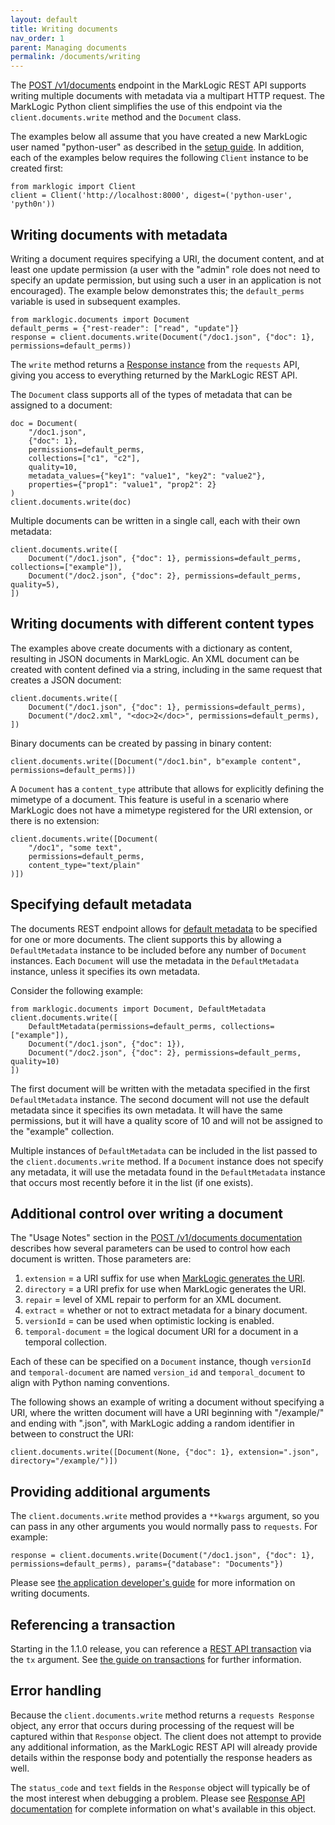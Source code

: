 ```yaml
---
layout: default
title: Writing documents
nav_order: 1
parent: Managing documents
permalink: /documents/writing
---
```


The [POST /v1/documents](https://docs.marklogic.com/REST/POST/v1/documents) endpoint in the MarkLogic REST API supports
writing multiple documents with metadata via a multipart HTTP request. The MarkLogic Python client 
simplifies the use of this endpoint via the `client.documents.write` method and the `Document`
class. 

The examples below all assume that you have created a new MarkLogic user named "python-user" as described in the 
[setup guide](../example-setup.md). In addition, each of the examples below requires the following `Client` instance to be created 
first:

```
from marklogic import Client
client = Client('http://localhost:8000', digest=('python-user', 'pyth0n'))
```

## Writing documents with metadata

Writing a document requires specifying a URI, the document content, and at least one update permission (a user with the
"admin" role does not need to specify an update permission, but using such a user in an application is not encouraged).
The example below demonstrates this; the `default_perms` variable is used in subsequent examples. 

```
from marklogic.documents import Document
default_perms = {"rest-reader": ["read", "update"]}
response = client.documents.write(Document("/doc1.json", {"doc": 1}, permissions=default_perms))
```

The `write` method returns a [Response instance](https://requests.readthedocs.io/en/latest/api/#requests.Response) 
from the `requests` API, giving you access to everything returned by the MarkLogic REST API.

The `Document` class supports all of the types of metadata that can be assigned to a document:

```
doc = Document(
    "/doc1.json", 
    {"doc": 1},
    permissions=default_perms,
    collections=["c1", "c2"],
    quality=10,
    metadata_values={"key1": "value1", "key2": "value2"},
    properties={"prop1": "value1", "prop2": 2}
)
client.documents.write(doc)
```

Multiple documents can be written in a single call, each with their own metadata:

```
client.documents.write([
    Document("/doc1.json", {"doc": 1}, permissions=default_perms, collections=["example"]),
    Document("/doc2.json", {"doc": 2}, permissions=default_perms, quality=5),
])
```

## Writing documents with different content types

The examples above create documents with a dictionary as content, resulting in JSON documents in MarkLogic. An XML 
document can be created with content defined via a string, including in the same request that creates a JSON document:

```
client.documents.write([
    Document("/doc1.json", {"doc": 1}, permissions=default_perms),
    Document("/doc2.xml", "<doc>2</doc>", permissions=default_perms),
])
```

Binary documents can be created by passing in binary content:

```
client.documents.write([Document("/doc1.bin", b"example content", permissions=default_perms)])
```

A `Document` has a `content_type` attribute that allows for explicitly defining the 
mimetype of a document. This feature is useful in a scenario where MarkLogic does not 
have a mimetype registered for the URI extension, or there is no extension:

```
client.documents.write([Document(
    "/doc1", "some text", 
    permissions=default_perms, 
    content_type="text/plain"
)])
```

## Specifying default metadata

The documents REST endpoint allows for [default metadata](https://docs.marklogic.com/guide/rest-dev/bulk#id_16015) to 
be specified for one or more documents. The client supports this by allowing a `DefaultMetadata` instance to be 
included before any number of `Document` instances. Each `Document` will use the metadata in the `DefaultMetadata`
instance, unless it specifies its own metadata. 

Consider the following example:

```
from marklogic.documents import Document, DefaultMetadata
client.documents.write([
    DefaultMetadata(permissions=default_perms, collections=["example"]),
    Document("/doc1.json", {"doc": 1}),
    Document("/doc2.json", {"doc": 2}, permissions=default_perms, quality=10)
])
```

The first document will be written with the metadata specified in the first `DefaultMetadata` instance. The second
document will not use the default metadata since it specifies its own metadata. It will have the same permissions, but 
it will have a quality score of 10 and will not be assigned to the "example" collection.

Multiple instances of `DefaultMetadata` can be included in the list passed to the `client.documents.write` method. If
a `Document` instance does not specify any metadata, it will use the metadata found in the `DefaultMetadata` instance
that occurs most recently before it in the list (if one exists). 

## Additional control over writing a document

The "Usage Notes" section in the [POST /v1/documents documentation](https://docs.marklogic.com/REST/POST/v1/documents)
describes how several parameters can be used to control how each document is written. Those parameters are:

1. `extension` = a URI suffix for use when [MarkLogic generates the URI](https://docs.marklogic.com/guide/rest-dev/bulk#id_86768).
2. `directory` = a URI prefix for use when MarkLogic generates the URI.
3. `repair` = level of XML repair to perform for an XML document.
4. `extract` = whether or not to extract metadata for a binary document.
5. `versionId` = can be used when optimistic locking is enabled.
6. `temporal-document` = the logical document URI for a document in a temporal collection.

Each of these can be specified on a `Document` instance, though `versionId` and `temporal-document` are named 
`version_id` and `temporal_document` to align with Python naming conventions.

The following shows an example of writing a document without specifying a URI, where the written document will have a 
URI beginning with "/example/" and ending with ".json", with MarkLogic adding a random identifier in between to 
construct the URI:

```
client.documents.write([Document(None, {"doc": 1}, extension=".json", directory="/example/")])
```

## Providing additional arguments

The `client.documents.write` method provides a `**kwargs` argument, so you can pass in any other arguments you would
normally pass to `requests`. For example:

```
response = client.documents.write(Document("/doc1.json", {"doc": 1}, permissions=default_perms), params={"database": "Documents"})
```

Please see [the application developer's guide](https://docs.marklogic.com/guide/rest-dev/documents#id_11953) for 
more information on writing documents.

## Referencing a transaction

Starting in the 1.1.0 release, you can reference a 
[REST API transaction](https://docs.marklogic.com/REST/client/transaction-management) via the `tx` 
argument. See [the guide on transactions](../transactions.md) for further information.


## Error handling

Because the `client.documents.write` method returns a `requests Response` object, any error that occurs during 
processing of the request will be captured within that `Response` object. The client does not attempt to provide any 
additional information, as the MarkLogic REST API will already provide details within the response body and potentially
the response headers as well.

The `status_code` and `text` fields in the `Response` object will typically be of the most interest when 
debugging a problem. Please see 
[Response API documentation](https://docs.python-requests.org/en/latest/api/#requests.Response) for complete information on what's available in this object.
